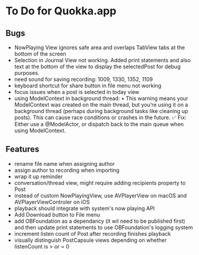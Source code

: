 #  To Do for Quokka.app

## Bugs

* NowPlaying View ignores safe area and overlaps TabView tabs at the bottom of the screen
* Selection in Journal View not working. Added print statements and also text at the bottom of the view to display the selectedPost for debug purposes.
* need sound for saving recording: 1009, 1330, 1352, 1109
* keyboard shortcut for share button in file menu not working
* focus issues when a post is selected in today view
* using ModelContext in background thread: 	•	This warning means your ModelContext was created on the main thread, but you’re using it on a background thread (perhaps during background tasks like cleaning up posts). This can cause race conditions or crashes in the future. ✅ Fix: Either use a @ModelActor, or dispatch back to the main queue when using ModelContext.

## Features

* rename file name when assigning author
* assign author to recording when importing
* wrap it up reminder
* conversation/thread view, might require adding recipients property to Post
* instead of custom NowPlayingView, use AVPlayerView on macOS and AVPlayerViewControler on iOS
* playback should integrate with system's now playing API
* Add Download button to File menu
* add OBFoundation as a dependancy (it wil need to be published first) and then update print statements to use OBFoundation's logging system
* increment listen count of Post after recording finishes playback
* visually distinguish PostCapsule views depending on whether listenCount is > or = 0
